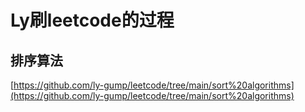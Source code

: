 # Ly刷leetcode的过程
## 排序算法
[https://github.com/ly-gump/leetcode/tree/main/sort%20algorithms](https://github.com/ly-gump/leetcode/tree/main/sort%20algorithms)



